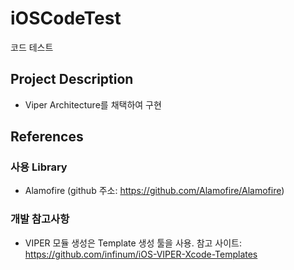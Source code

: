 # iOSCodeTest
코드 테스트

## Project Description
* Viper Architecture를 채택하여 구현

## References
### 사용 Library
* Alamofire (github 주소: https://github.com/Alamofire/Alamofire)

### 개발 참고사항
* VIPER 모듈 생성은 Template 생성 툴을 사용. 참고 사이트: https://github.com/infinum/iOS-VIPER-Xcode-Templates
